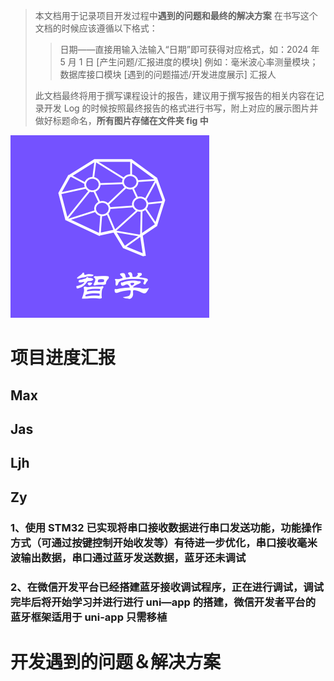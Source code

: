 > 本文档用于记录项目开发过程中**遇到的问题和最终的解决方案**
> 在书写这个文档的时候应该遵循以下格式：
>
> > 日期——直接用输入法输入“日期”即可获得对应格式，如：2024 年 5 月 1 日
> > [产生问题/汇报进度的模块] 例如：毫米波心率测量模块；数据库接口模块
> > [遇到的问题描述/开发进度展示]
> > 汇报人
>
> 此文档最终将用于撰写课程设计的报告，建议用于撰写报告的相关内容在记录开发 Log 的时候按照最终报告的格式进行书写，附上对应的展示图片并做好标题命名，**所有图片存储在文件夹 fig 中**

![SmartLearn](/fig4log/SmartLearn.png)

# 项目进度汇报

## Max

## Jas

## Ljh

## Zy

### 1、使用 STM32 已实现将串口接收数据进行串口发送功能，功能操作方式（可通过按键控制开始收发等）有待进一步优化，串口接收毫米波输出数据，串口通过蓝牙发送数据，蓝牙还未调试

### 2、在微信开发平台已经搭建蓝牙接收调试程序，正在进行调试，调试完毕后将开始学习并进行进行 uni—app 的搭建，微信开发者平台的蓝牙框架适用于 uni-app 只需移植

# 开发遇到的问题＆解决方案
